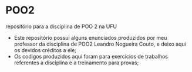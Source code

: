 # POO2
 repositório para a disciplina de POO 2 na UFU
 * Este repositório possui alguns enunciados produzidos por meu professor da disciplina de POO2 Leandro Nogueira Couto, e deixo aqui os devidos créditos a ele;
 * Os codigos produzidos aqui foram para exercícios de trabalhos referentes a disciplina e a treinamento para provas;
